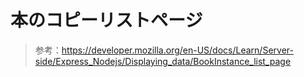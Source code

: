 # 本のコピーリストページ

> 参考：https://developer.mozilla.org/en-US/docs/Learn/Server-side/Express_Nodejs/Displaying_data/BookInstance_list_page

